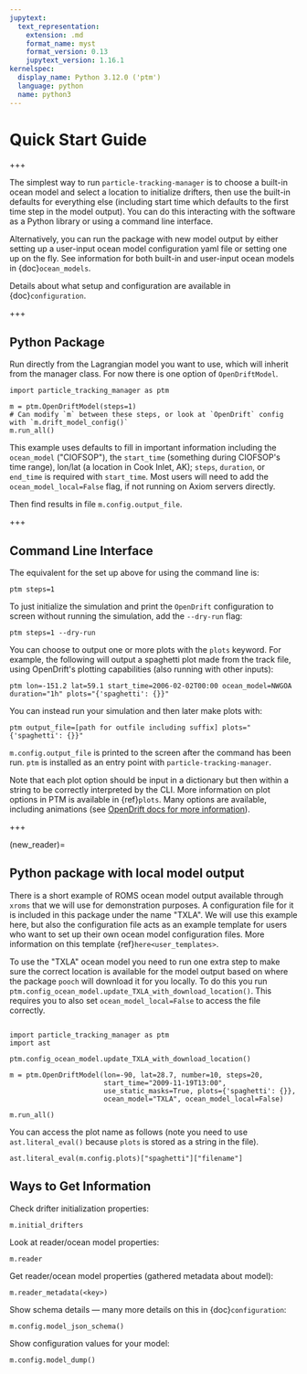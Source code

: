 ```yaml
---
jupytext:
  text_representation:
    extension: .md
    format_name: myst
    format_version: 0.13
    jupytext_version: 1.16.1
kernelspec:
  display_name: Python 3.12.0 ('ptm')
  language: python
  name: python3
---
```


# Quick Start Guide

+++

The simplest way to run `particle-tracking-manager` is to choose a built-in ocean model and select a location to initialize drifters, then use the built-in defaults for everything else (including start time which defaults to the first time step in the model output). You can do this interacting with the software as a Python library or using a command line interface.

Alternatively, you can run the package with new model output by either setting up a user-input ocean model configuration yaml file or setting one up on the fly. See information for both built-in and user-input ocean models in {doc}`ocean_models`.

Details about what setup and configuration are available in {doc}`configuration`.

+++

## Python Package

Run directly from the Lagrangian model you want to use, which will inherit from the manager class. For now there is one option of `OpenDriftModel`.

```
import particle_tracking_manager as ptm

m = ptm.OpenDriftModel(steps=1)
# Can modify `m` between these steps, or look at `OpenDrift` config with `m.drift_model_config()`
m.run_all()
```

This example uses defaults to fill in important information including the `ocean_model` ("CIOFSOP"), the `start_time` (something during CIOFSOP's time range), lon/lat (a location in Cook Inlet, AK); `steps`, `duration`, or `end_time` is required with `start_time`. Most users will need to add the `ocean_model_local=False` flag, if not running on Axiom servers directly.

Then find results in file `m.config.output_file`.

+++

## Command Line Interface

The equivalent for the set up above for using the command line is:

```
ptm steps=1
```

To just initialize the simulation and print the `OpenDrift` configuration to screen without running the simulation, add the `--dry-run` flag:

```
ptm steps=1 --dry-run
```

You can choose to output one or more plots with the `plots` keyword. For example, the following will output a spaghetti plot made from the track file, using OpenDrift's plotting capabilities (also running with other inputs):

```
ptm lon=-151.2 lat=59.1 start_time=2006-02-02T00:00 ocean_model=NWGOA duration="1h" plots="{'spaghetti': {}}"
```

You can instead run your simulation and then later make plots with:

```
ptm output_file=[path for outfile including suffix] plots="{'spaghetti': {}}"
```

`m.config.output_file` is printed to the screen after the command has been run. `ptm` is installed as an entry point with `particle-tracking-manager`.

Note that each plot option should be input in a dictionary but then within a string to be correctly interpreted by the CLI. More information on plot options in PTM is available in {ref}`plots`. Many options are available, including animations (see [OpenDrift docs for more information](https://opendrift.github.io/)).


+++

(new_reader)=
## Python package with local model output

There is a short example of ROMS ocean model output available through `xroms` that we will use for demonstration purposes. A configuration file for it is included in this package under the name "TXLA". We will use this example here, but also the configuration file acts as an example template for users who want to set up their own ocean model configuration files. More information on this template {ref}`here<user_templates>`.

To use the "TXLA" ocean model you need to run one extra step to make sure the correct location is available for the model output based on where the package `pooch` will download it for you locally. To do this you run `ptm.config_ocean_model.update_TXLA_with_download_location()`. This requires you to also set `ocean_model_local=False` to access the file correctly.

```{code-cell} ipython3

import particle_tracking_manager as ptm
import ast

ptm.config_ocean_model.update_TXLA_with_download_location()

m = ptm.OpenDriftModel(lon=-90, lat=28.7, number=10, steps=20,
                       start_time="2009-11-19T13:00",
                       use_static_masks=True, plots={'spaghetti': {}},
                       ocean_model="TXLA", ocean_model_local=False)

m.run_all()
```

You can access the plot name as follows (note you need to use `ast.literal_eval()` because `plots` is stored as a string in the file).

```{code-cell} ipython3
ast.literal_eval(m.config.plots)["spaghetti"]["filename"]
```

## Ways to Get Information

Check drifter initialization properties:

```
m.initial_drifters
```

Look at reader/ocean model properties:

```
m.reader
```

Get reader/ocean model properties (gathered metadata about model):

```
m.reader_metadata(<key>)
```

Show schema details — many more details on this in {doc}`configuration`:

```
m.config.model_json_schema()
```

Show configuration values for your model:

```
m.config.model_dump()
```
